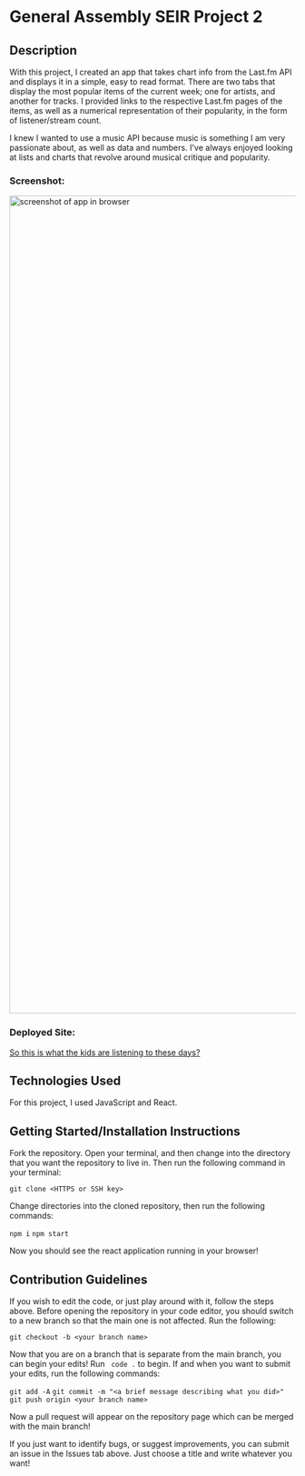 # General Assembly SEIR Project 2

## Description
With this project, I created an app that takes chart info from the Last.fm API and displays it in a simple, easy to read format. There are two tabs that display the most popular items of the current week; one for artists, and another for tracks. I provided links to the respective Last.fm pages of the items, as well as a numerical representation of their popularity, in the form of listener/stream count.

I knew I wanted to use a music API because music is something I am very passionate about, as well as data and numbers. I've always enjoyed looking at lists and charts that revolve around musical critique and popularity.

### Screenshot:
<img width="1440" alt="screenshot of app in browser" src="https://user-images.githubusercontent.com/88629830/134595249-f744029f-e86b-472f-bdee-cdbb6c27d9d3.png">

### Deployed Site:
[So this is what the kids are listening to these days?](https://stiwtkalttd.netlify.app/)

## Technologies Used
For this project, I used JavaScript and React.
## Getting Started/Installation Instructions
Fork the repository. Open your terminal, and then change into the directory that you want the repository to live in. Then run the following command in your terminal:

```git clone <HTTPS or SSH key>```

Change directories into the cloned repository, then run the following commands:

```npm i``` ```npm start```

Now you should see the react application running in your browser!

## Contribution Guidelines
If you wish to edit the code, or just play around with it, follow the steps above. Before opening the repository in your code editor, you should switch to a new branch so that the main one is not affected. Run the following:

```git checkout -b <your branch name>```

Now that you are on a branch that is separate from the main branch, you can begin your edits! Run ``` code .``` to begin. If and when you want to submit your edits, run the following commands:

```git add -A``` ```git commit -m "<a brief message describing what you did>"``` ```git push origin <your branch name>```

Now a pull request will appear on the repository page which can be merged with the main branch!

If you just want to identify bugs, or suggest improvements, you can submit an issue in the Issues tab above. Just choose a title and write whatever you want!

